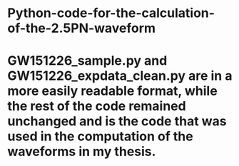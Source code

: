 # Python-code-for-the-calculation-of-the-2.5PN-waveform
# GW151226_sample.py and GW151226_expdata_clean.py are in a more easily readable format, while the rest of the code remained unchanged and is the code that was used in the computation of the waveforms in my thesis.
